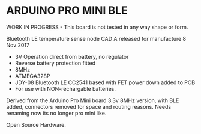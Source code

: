 ARDUINO PRO MINI BLE
====================

WORK IN PROGRESS - This board is not tested in any way shape or form. 

Bluetooth LE temperature sense node
CAD A released for manufacture 8 Nov 2017

* 3V Operation direct from battery, no regulator
* Reverse battery protection fitted
* 8MHz
* ATMEGA328P
* JDY-08 Bluetooth LE CC2541 based with FET power down added to PCB
* For use with NON-rechargable batteries. 

Derived from the Arduino Pro Mini board 3.3v 8MHz version, with BLE added, connectors removed for space and routing reasons. Needs renaming now its no longer pro mini like.

Open Source Hardware. 
